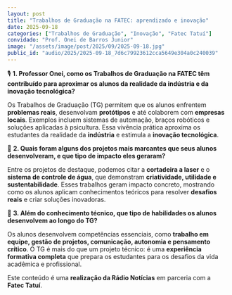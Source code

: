 ```yaml
---
layout: post
title: "Trabalhos de Graduação na FATEC: aprendizado e inovação"
date: 2025-09-18
categories: ["Trabalhos de Graduação", "Inovação", "Fatec Tatuí"]
convidado: "Prof. Onei de Barros Junior"
image: "/assets/image/post/2025/09/2025-09-18.jpg"
public_id: "audio/2025/2025-09-18_7d6c79923612cca5649e304a0c240039"
---
```


🎙 **1. Professor Onei, como os Trabalhos de Graduação na FATEC têm contribuído para aproximar os alunos da realidade da indústria e da inovação tecnológica?**  

Os Trabalhos de Graduação (TG) permitem que os alunos enfrentem **problemas reais**, desenvolvam **protótipos** e até colaborem com **empresas locais**. Exemplos incluem sistemas de automação, braços robóticos e soluções aplicadas à psicultura. Essa vivência prática aproxima os estudantes da realidade da **indústria** e estimula a **inovação tecnológica**.

🤖 **2. Quais foram alguns dos projetos mais marcantes que seus alunos desenvolveram, e que tipo de impacto eles geraram?**  

Entre os projetos de destaque, podemos citar a **cortadeira a laser** e o **sistema de controle de água**, que demonstram **criatividade, utilidade e sustentabilidade**. Esses trabalhos geram impacto concreto, mostrando como os alunos aplicam conhecimentos teóricos para resolver **desafios reais** e criar soluções inovadoras.

🧠 **3. Além do conhecimento técnico, que tipo de habilidades os alunos desenvolvem ao longo do TG?**  

Os alunos desenvolvem competências essenciais, como **trabalho em equipe, gestão de projetos, comunicação, autonomia e pensamento crítico**. O TG é mais do que um projeto técnico: é uma **experiência formativa completa** que prepara os estudantes para os desafios da vida acadêmica e profissional.

Este conteúdo é uma **realização da Rádio Notícias** em parceria com a **Fatec Tatuí**.
